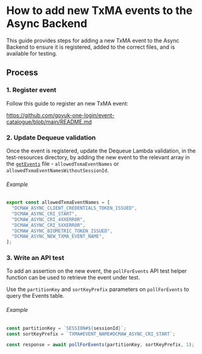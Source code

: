 # How to add new TxMA events to the Async Backend

This guide provides steps for adding a new TxMA event to the Async Backend to
ensure it is registered, added to the correct files, and is available for
testing.

## Process

### 1. Register event

Follow this guide to register an new TxMA event:

https://github.com/govuk-one-login/event-catalogue/blob/main/README.md

### 2. Update Dequeue validation

Once the event is registered, update the Dequeue Lambda validation, in the
test-resources directory, by adding the new event to the relevant array in the
[`getEvents`](../../test-resources/src/functions/dequeue/getEvent.ts) file -
`allowedTxmaEventNames` or `allowedTxmaEventNamesWithoutSessionId`.

###### Example

```typescript
export const allowedTxmaEventNames = [
  "DCMAW_ASYNC_CLIENT_CREDENTIALS_TOKEN_ISSUED",
  "DCMAW_ASYNC_CRI_START",
  "DCMAW_ASYNC_CRI_4XXERROR",
  "DCMAW_ASYNC_CRI_5XXERROR",
  "DCMAW_ASYNC_BIOMETRIC_TOKEN_ISSUED",
  "DCMAW_ASYNC_NEW_TXMA_EVENT_NAME",
];
```

### 3. Write an API test

To add an assertion on the new event, the `pollForEvents` API test helper
function can be used to retrieve the event under test.

Use the `partitionKey` and `sortKeyPrefix` parameters on `pollForEvents` to
query the Events table.

###### Example

```typescript
const partitionKey = `SESSION#${sessionId}`;
const sortKeyPrefix = `TXMA#EVENT_NAME#DCMAW_ASYNC_CRI_START`;

const response = await pollForEvents(partitionKey, sortKeyPrefix, 1);
```

